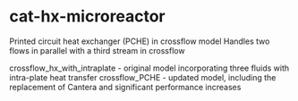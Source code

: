 # cat-hx-microreactor
Printed circuit heat exchanger (PCHE) in crossflow model
Handles two flows in parallel with a third stream in crossflow

crossflow_hx_with_intraplate - original model incorporating three fluids with intra-plate heat transfer
crossflow_PCHE - updated model, including the replacement of Cantera and significant performance increases
